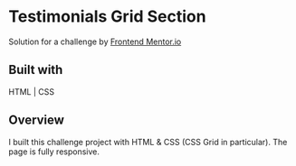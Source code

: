 
# Testimonials Grid Section

Solution for a challenge by <a href="https://www.frontendmentor.io/home" target="_blank">Frontend Mentor.io</a>

## Built with

HTML | CSS
## Overview

I built this challenge project with HTML & CSS (CSS Grid in particular). The page is fully responsive. 
